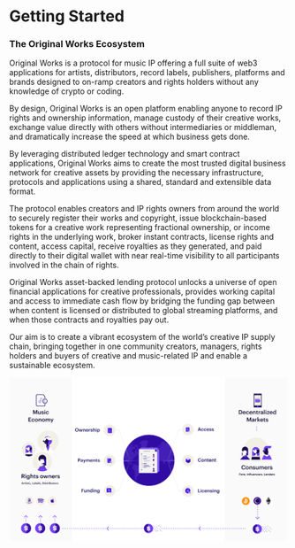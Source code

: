 # Getting Started

### The Original Works Ecosystem

Original Works is a protocol for music IP offering a full suite of web3 applications for artists, distributors, record labels, publishers, platforms and brands designed to on-ramp creators and rights holders without any knowledge of crypto or coding.

By design, Original Works is an open platform enabling anyone to record IP rights and ownership information, manage custody of their creative works, exchange value directly with others without intermediaries or middleman, and dramatically increase the speed at which business gets done.

By leveraging distributed ledger technology and smart contract applications, Original Works aims to create the most trusted digital business network for creative assets by providing the necessary infrastructure, protocols and applications using a shared, standard and extensible data format.

The protocol enables creators and IP rights owners from around the world to securely register their works and copyright,  issue blockchain-based tokens for a creative work representing fractional ownership, or income rights in the underlying work, broker instant contracts, license rights and content, access capital, receive royalties as they generated, and paid directly to their digital wallet with near real-time visibility to all participants involved in the chain of rights.

Original Works asset-backed lending protocol unlocks a universe of open financial applications for creative professionals, provides working capital and access to immediate cash flow by bridging the funding gap between when content is licensed or distributed to global streaming platforms, and when those contracts and royalties pay out.

Our aim is to create a vibrant ecosystem of the world’s creative IP supply chain, bringing together in one community creators, managers, rights holders and buyers of creative and music-related IP and enable a sustainable ecosystem.



![](<../.gitbook/assets/image (6).png>)



